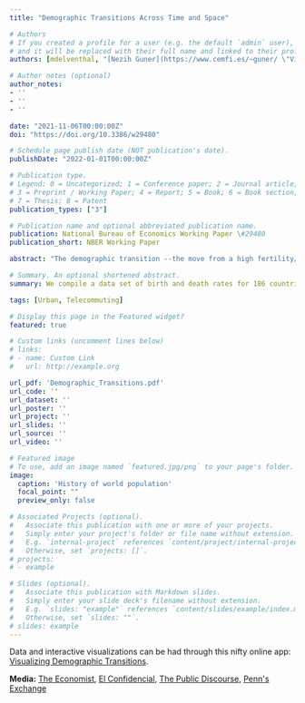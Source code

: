 ```yaml
---
title: "Demographic Transitions Across Time and Space"

# Authors
# If you created a profile for a user (e.g. the default `admin` user), write the username (folder name) here 
# and it will be replaced with their full name and linked to their profile.
authors: [mdelventhal, "[Nezih Guner](https://www.cemfi.es/~guner/ \"Visit Nezih's website\")", "[Jesús Fernández-Villaverde](https://www.sas.upenn.edu/~jesusfv/ \"Visit Jesús' website\")"]

# Author notes (optional)
author_notes:
- ''
- ''
- ''

date: "2021-11-06T00:00:00Z"
doi: "https://doi.org/10.3386/w29480"

# Schedule page publish date (NOT publication's date).
publishDate: "2022-01-01T00:00:00Z"

# Publication type.
# Legend: 0 = Uncategorized; 1 = Conference paper; 2 = Journal article;
# 3 = Preprint / Working Paper; 4 = Report; 5 = Book; 6 = Book section;
# 7 = Thesis; 8 = Patent
publication_types: ["3"]

# Publication name and optional abbreviated publication name.
publication: National Bureau of Economics Working Paper \#29480
publication_short: NBER Working Paper

abstract: "The demographic transition --the move from a high fertility/high mortality regime into a low fertility/low mortality regime-- is one of the most fundamental transformations that countries undertake. To study demographic transitions across time and space, we compile a data set of birth and death rates for 186 countries spanning more than 250 years. We document that (i) a demographic transition has been completed or is ongoing in nearly every country; (ii) the speed of transition has increased over time; and (iii) having more neighbors that have started the transition is associated with a higher probability of a country beginning its own transition. To account for these observations, we build a quantitative model in which parents choose child quantity and educational quality. Countries differ in geographic location, and improved production and medical technologies diffuse outward from Great Britain. Our framework replicates well the timing and increasing speed of transitions. It also produces a correlation between the speeds of fertility transition and increases in schooling similar to the one in the data."

# Summary. An optional shortened abstract.
summary: We compile a data set of birth and death rates for 186 countries spanning more than 250 years. We document that (i) a demographic transition has been completed or is ongoing in nearly every country; (ii) the speed of transition has increased over time; and (iii) having more neighbors that have started the transition is associated with a higher probability of a country beginning its own transition. To account for these observations, we build a quantitative model in which parents choose child quantity and educational quality.<br/><br/>**Media:** [The Economist](https://www.economist.com/finance-and-economics/2021/12/11/why-the-demographic-transition-is-speeding-up "The Economist"), [El Confidencial](https://blogs.elconfidencial.com/economia/la-mano-visible/2021-09-12/futuro-demografico-humanidad_3286394/ "El Confidencial (Spanish)"), [The Public Discourse](hhttps://www.thepublicdiscourse.com/2021/10/78340/ "The Public Discourse"), [Penn's Exchange](https://pism.podbean.com/e/jesus-fernandez-villaverde-on-the-incoming-demographic-collapse/ "Penn's Exchange")

tags: [Urban, Telecommuting]

# Display this page in the Featured widget?
featured: true

# Custom links (uncomment lines below)
# links:
# - name: Custom Link
#   url: http://example.org

url_pdf: 'Demographic_Transitions.pdf'
url_code: ''
url_dataset: ''
url_poster: ''
url_project: ''
url_slides: ''
url_source: ''
url_video: ''

# Featured image
# To use, add an image named `featured.jpg/png` to your page's folder. 
image:
  caption: 'History of world population'
  focal_point: ""
  preview_only: false

# Associated Projects (optional).
#   Associate this publication with one or more of your projects.
#   Simply enter your project's folder or file name without extension.
#   E.g. `internal-project` references `content/project/internal-project/index.md`.
#   Otherwise, set `projects: []`.
# projects:
# - example

# Slides (optional).
#   Associate this publication with Markdown slides.
#   Simply enter your slide deck's filename without extension.
#   E.g. `slides: "example"` references `content/slides/example/index.md`.
#   Otherwise, set `slides: ""`.
# slides: example
---
```


Data and interactive visualizations can be had through this nifty online app: [Visualizing Demographic Transitions](../../project/demographic_transitions/ "accompanying online app").

**Media:** [The Economist](https://www.economist.com/finance-and-economics/2021/12/11/why-the-demographic-transition-is-speeding-up "The Economist"), [El Confidencial](https://blogs.elconfidencial.com/economia/la-mano-visible/2021-09-12/futuro-demografico-humanidad_3286394/ "El Confidencial (Spanish)"), [The Public Discourse](hhttps://www.thepublicdiscourse.com/2021/10/78340/ "The Public Discourse"), [Penn's Exchange](https://pism.podbean.com/e/jesus-fernandez-villaverde-on-the-incoming-demographic-collapse/ "Penn's Exchange")
